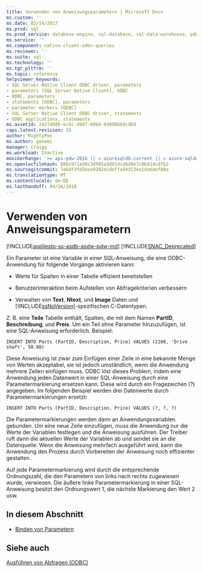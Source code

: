 ```yaml
---
title: Verwenden von Anweisungsparametern | Microsoft Docs
ms.custom: ''
ms.date: 03/14/2017
ms.prod: sql
ms.prod_service: database-engine, sql-database, sql-data-warehouse, pdw
ms.service: ''
ms.component: native-client-odbc-queries
ms.reviewer: ''
ms.suite: sql
ms.technology: ''
ms.tgt_pltfrm: ''
ms.topic: reference
helpviewer_keywords:
- SQL Server Native Client ODBC driver, parameters
- parameters [SQL Server Native Client], ODBC
- ODBC, parameters
- statements [ODBC], parameters
- parameter markers [ODBC]
- SQL Server Native Client ODBC driver, statements
- ODBC applications, statements
ms.assetid: 2427d886-ec6c-49d7-b0b6-0d998b64cdb9
caps.latest.revision: 33
author: MightyPen
ms.author: genemi
manager: craigg
ms.workload: Inactive
monikerRange: '>= aps-pdw-2016 || = azuresqldb-current || = azure-sqldw-latest || >= sql-server-2016 || = sqlallproducts-allversions'
ms.openlocfilehash: 886c971ad9c3d905a3d81dcdbd9e7c8bd14cdfb2
ms.sourcegitcommit: 7a6df3fd5bea9282ecdeffa94d13ea1da6def80a
ms.translationtype: MT
ms.contentlocale: de-DE
ms.lasthandoff: 04/16/2018
---
```

# <a name="using-statement-parameters"></a>Verwenden von Anweisungsparametern
[!INCLUDE[appliesto-ss-asdb-asdw-pdw-md](../../includes/appliesto-ss-asdb-asdw-pdw-md.md)]
[!INCLUDE[SNAC_Deprecated](../../includes/snac-deprecated.md)]

  Ein Parameter ist eine Variable in einer SQL-Anweisung, die eine ODBC-Anwendung für folgende Vorgänge aktivieren kann:  
  
-   Werte für Spalten in einer Tabelle effizient bereitstellen  
  
-   Benutzerinteraktion beim Aufstellen von Abfragekriterien verbessern  
  
-   Verwalten von **Text**, **Ntext**, und **Image** Daten und [!INCLUDE[ssNoVersion](../../includes/ssnoversion-md.md)]-spezifischen C-Datentypen.  
  
 Z. B. eine **Teile** Tabelle enthält, Spalten, die mit dem Namen **PartID**, **Beschreibung**, und **Preis**. Um ein Teil ohne Parameter hinzuzufügen, ist eine SQL-Anweisung erforderlich. Beispiel:  
  
```  
INSERT INTO Parts (PartID, Description, Price) VALUES (2100, 'Drive shaft', 50.00)  
```  
  
 Diese Anweisung ist zwar zum Einfügen einer Zeile in eine bekannte Menge von Werten akzeptabel, sie ist jedoch umständlich, wenn die Anwendung mehrere Zeilen einfügen muss. ODBC löst dieses Problem, indem eine Anwendung jeden Datenwert in einer SQL-Anweisung durch eine Parametermarkierung ersetzen kann. Diese wird durch ein Fragezeichen (?) angegeben. Im folgenden Beispiel werden drei Datenwerte durch Parametermarkierungen ersetzt:  
  
```  
INSERT INTO Parts (PartID, Description, Price) VALUES (?, ?, ?)  
```  
  
 Die Parametermarkierungen werden dann an Anwendungsvariablen gebunden. Um eine neue Zeile einzufügen, muss die Anwendung nur die Werte der Variablen festlegen und die Anweisung ausführen. Der Treiber ruft dann die aktuellen Werte der Variablen ab und sendet sie an die Datenquelle. Wenn die Anweisung mehrfach ausgeführt wird, kann die Anwendung den Prozess durch Vorbereiten der Anweisung noch effizienter gestalten.  
  
 Auf jede Parametermarkierung wird durch die entsprechende Ordnungszahl, die den Parametern von links nach rechts zugewiesen wurde, verwiesen. Die äußere linke Parametermarkierung in einer SQL-Anweisung besitzt den Ordnungswert 1, die nächste Markierung den Wert 2 usw.  
  
## <a name="in-this-section"></a>In diesem Abschnitt  
  
-   [Binden von Parametern](../../relational-databases/native-client-odbc-queries/using-statement-parameters-binding-parameters.md)  
  
## <a name="see-also"></a>Siehe auch  
 [Ausführen von Abfragen &#40;ODBC&#41;](../../relational-databases/native-client-odbc-queries/executing-queries-odbc.md)  
  
  
